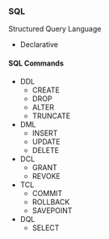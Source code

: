 ### SQL

Structured Query Language

- Declarative

#### SQL Commands

- DDL
  - CREATE
  - DROP
  - ALTER
  - TRUNCATE
- DML
  - INSERT
  - UPDATE
  - DELETE
- DCL
  - GRANT
  - REVOKE
- TCL
  - COMMIT
  - ROLLBACK
  - SAVEPOINT
- DQL
  - SELECT
